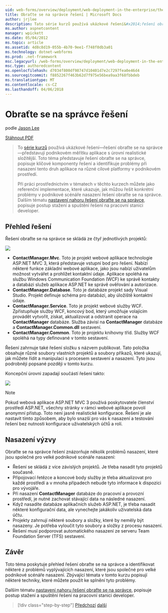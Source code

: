 ```yaml
---
uid: web-forms/overview/deployment/web-deployment-in-the-enterprise/the-contact-manager-solution
title: Obraťte se na správce řešení | Microsoft Docs
author: jrjlee
description: Tato série kurzů používá ukázkové řešení&#x2014;řešení obraťte se na správce&#x2014;představují aplikace podnikovém měřítku s realistické leve...
ms.author: aspnetcontent
manager: wpickett
ms.date: 05/04/2012
ms.topic: article
ms.assetid: 4d8c8d19-055b-4b70-9ee1-f748f0db3a01
ms.technology: dotnet-webforms
ms.prod: .net-framework
msc.legacyurl: /web-forms/overview/deployment/web-deployment-in-the-enterprise/the-contact-manager-solution
msc.type: authoredcontent
ms.openlocfilehash: d7034f800df98747d10401d7e2c7297fea0e46d4
ms.sourcegitcommit: f8852267f463b62d7f975e56bea9aa3f68fbbdeb
ms.translationtype: MT
ms.contentlocale: cs-CZ
ms.lasthandoff: 04/06/2018
---
```

<a name="the-contact-manager-solution"></a>Obraťte se na správce řešení
====================
podle [Jason Lee](https://github.com/jrjlee)

[Stáhnout PDF](https://msdnshared.blob.core.windows.net/media/MSDNBlogsFS/prod.evol.blogs.msdn.com/CommunityServer.Blogs.Components.WeblogFiles/00/00/00/63/56/8130.DeployingWebAppsInEnterpriseScenarios.pdf)

> To [série kurzů](web-deployment-in-the-enterprise.md) používá ukázkové řešení&#x2014;řešení obraťte se na správce&#x2014;představují podnikovém měřítku aplikace s úrovní realistické složitější. Toto téma představuje řešení obraťte se na správce, popisuje klíčové komponenty řešení a identifikuje problémy při nasazení tento druh aplikace na různé cílové platformy v podnikovém prostředí.
> 
> Při práci prostřednictvím v tématech v těchto kurzech můžete jako referenční implementace, které ukazuje, jak můžou řešit konkrétní problémy v podnikové scénáře nasazení řešení obraťte se na správce. Dalším tématu [nastavení nahoru řešení obraťte se na správce](setting-up-the-contact-manager-solution.md), popisuje postup stažení a spuštění řešení na pracovní stanici developer.


## <a name="solution-overview"></a>Přehled řešení

Řešení obraťte se na správce se skládá ze čtyř jednotlivých projektů:

![](the-contact-manager-solution/_static/image1.png)

- **ContactManager.Mvc**. Toto je projekt webové aplikace technologie ASP.NET MVC 3, která představuje vstupní bod pro řešení. Nabízí některé funkce základní webové aplikace, jako jsou nabízí uživatelům možnost vytvářet a prohlížet kontaktní údaje. Aplikace spoléhá na službu Windows Communication Foundation (WCF) ke správě kontakty a databázi služeb aplikace ASP.NET ke správě ověřování a autorizace.
- **ContactManager.Database**. Toto je databáze projekt sady Visual Studio. Projekt definuje schéma pro databázi, aby úložiště kontaktní údaje.
- **ContactManager.Service**. Toto je projekt webové služby WCF. Zpřístupňuje služby WCF, koncový bod, který umožňuje volajícím provádět vytvořit, získat, aktualizovat a odstranit operace na **ContactManager** databáze. Služba závisí na **ContactManager** databáze a **ContactManager.Common.dll** sestavení.
- **ContactManager.Common**. Toto je projektu knihovny tříd. Služby WCF spoléhá na typy definované v tomto sestavení.

Řešení zahrnuje také řešení složku s názvem publikovat. Tato položka obsahuje různé soubory vlastních projektů a soubory příkazů, které ukazují, jak můžete řídit a manipulaci s procesem sestavení a nasazení. Tyto jsou podrobněji popsané později v tomto kurzu.

Koncepční úrovni zapadají součástí řešení takto:

![](the-contact-manager-solution/_static/image2.png)

> [!NOTE]
> Pokud webová aplikace ASP.NET MVC 3 používá poskytovatele členství prostředí ASP.NET, všechny stránky v rámci webové aplikace povolí anonymní přístup. Toto není jasně realistické konfigurace. Řešení je ale nastavit tímto způsobem, aby bylo snazší pro vás k nasazení a testování řešení bez nutnosti konfigurace uživatelských účtů a rolí.


## <a name="deployment-challenges"></a>Nasazení výzvy

Obraťte se na správce řešení znázorňuje několik problémů nasazení, které jsou společné pro velké podnikové scénáře nasazení:

- Řešení se skládá z více závislých projektů. Je třeba nasadit tyto projektů současně.
- Připojovací řetězce a koncové body služby je třeba aktualizovat pro každé prostředí a v mnoha případech nebude tyto informace k dispozici pro vývojáře.
- Při nasazení **ContactManager** databáze do pracovní a provozní prostředí, je nutné zachovat stávající data na následné nasazení.
- Když nasadíte databáze aplikačních služeb ASP.NET, je třeba nasadit některé konfigurační data, ale vynechejte jakákoliv uživatelská data účtu.
- Projekty zahrnují některé soubory a složky, které by neměly být nasazeny. Je potřeba vyloučit tyto soubory a složky z procesu nasazení.
- Řešení musí podporovat automatického nasazení ze serveru Team Foundation Server (TFS) sestavení.

## <a name="conclusion"></a>Závěr

Toto téma poskytuje přehled řešení obraťte se na správce a identifikovat některé z problémů vyplývajících nasazení, které jsou společné pro velké podnikové scénáře nasazení. Zbývající témata v tomto kurzu popisují některé techniky, které můžete použít ke splnění tyto problémy.

Dalším tématu [nastavení nahoru řešení obraťte se na správce](setting-up-the-contact-manager-solution.md), popisuje postup stažení a spuštění řešení na pracovní stanici developer.

> [!div class="step-by-step"]
> [Předchozí](web-deployment-in-the-enterprise.md)
> [další](setting-up-the-contact-manager-solution.md)
